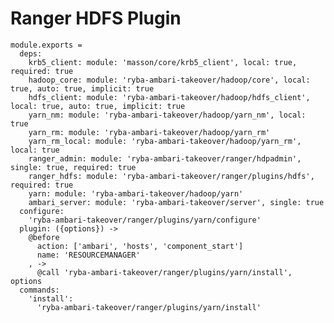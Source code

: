# Ranger HDFS Plugin

    module.exports =
      deps:
        krb5_client: module: 'masson/core/krb5_client', local: true, required: true
        hadoop_core: module: 'ryba-ambari-takeover/hadoop/core', local: true, auto: true, implicit: true
        hdfs_client: module: 'ryba-ambari-takeover/hadoop/hdfs_client', local: true, auto: true, implicit: true
        yarn_nm: module: 'ryba-ambari-takeover/hadoop/yarn_nm', local: true
        yarn_rm: module: 'ryba-ambari-takeover/hadoop/yarn_rm'
        yarn_rm_local: module: 'ryba-ambari-takeover/hadoop/yarn_rm', local: true
        ranger_admin: module: 'ryba-ambari-takeover/ranger/hdpadmin', single: true, required: true
        ranger_hdfs: module: 'ryba-ambari-takeover/ranger/plugins/hdfs', required: true
        yarn: module: 'ryba-ambari-takeover/hadoop/yarn'
        ambari_server: module: 'ryba-ambari-takeover/server', single: true
      configure:
        'ryba-ambari-takeover/ranger/plugins/yarn/configure'
      plugin: ({options}) ->
        @before
          action: ['ambari', 'hosts', 'component_start']
          name: 'RESOURCEMANAGER'
        , ->
          @call 'ryba-ambari-takeover/ranger/plugins/yarn/install', options
      commands:
        'install':
          'ryba-ambari-takeover/ranger/plugins/yarn/install'
